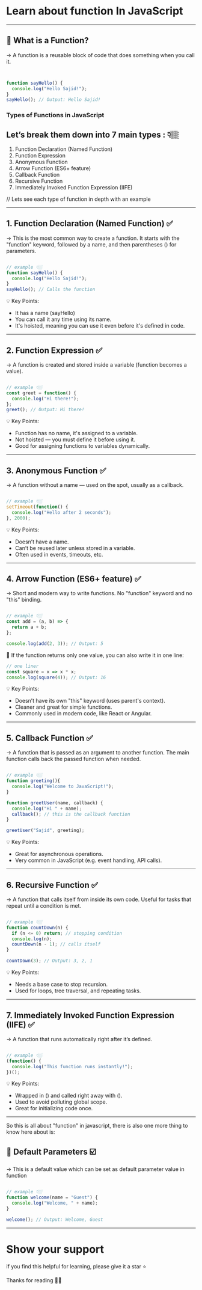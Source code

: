# Learn about function In JavaScript

---

## 🧠 What is a Function?
-> A function is a reusable block of code that does something when you call it.

```javascript 


function sayHello() {
  console.log("Hello Sajid!");
}
sayHello(); // Output: Hello Sajid!


```

### Types of Functions in JavaScript
Let’s break them down into 7 main types : 👇🏼
---------------------------------

1. Function Declaration (Named Function) 
2. Function Expression 
3. Anonymous Function 
4. Arrow Function (ES6+ feature) 
5. Callback Function 
6. Recursive Function 
7. Immediately Invoked Function Expression (IIFE) <br>


// Lets see each type of function in depth with an example

---


## 1. Function Declaration (Named Function) ✅

-> This is the most common way to create a function. It starts with the "function" keyword, followed by a name, and then parentheses () for parameters.

```javascript 

// example 👇🏼
function sayHello() {
  console.log("Hello Sajid!");
}
sayHello(); // Calls the function

```

💡 Key Points:

- It has a name (sayHello)
- You can call it any time using its name.
- It's hoisted, meaning you can use it even before it's defined in code.

---


## 2. Function Expression ✅

-> A function is created and stored inside a variable (function becomes a value).

```javascript

// example 👇🏼
const greet = function() {
  console.log("Hi there!");
};
greet(); // Output: Hi there!

```

💡 Key Points:

- Function has no name, it's assigned to a variable.
- Not hoisted — you must define it before using it.
- Good for assigning functions to variables dynamically.

---


## 3. Anonymous Function ✅

-> A function without a name — used on the spot, usually as a callback.

```javascript 

// example 👇🏼
setTimeout(function() {
  console.log("Hello after 2 seconds");
}, 2000);

```

💡 Key Points:

- Doesn’t have a name.
- Can’t be reused later unless stored in a variable.
- Often used in events, timeouts, etc.

---


## 4. Arrow Function (ES6+ feature) ✅

-> Short and modern way to write functions. No "function" keyword and no "this" binding.

```javascript 

// example 👇🏼
const add = (a, b) => {
  return a + b;
};

console.log(add(2, 3)); // Output: 5

```

🔹 If the function returns only one value, you can also write it in one line:

```javascript 
// one liner
const square = x => x * x;
console.log(square(4)); // Output: 16

```


💡 Key Points:

- Doesn’t have its own "this" keyword (uses parent's context).
- Cleaner and great for simple functions.
- Commonly used in modern code, like React or Angular.

---


## 5. Callback Function ✅

-> A function that is passed as an argument to another function. The main function calls back the passed    function when needed.

```javascript 

// example 👇🏼
function greeting(){
  console.log("Welcome to JavaScript!");
}

function greetUser(name, callback) {
  console.log("Hi " + name);
  callback(); // this is the callback function
}

greetUser("Sajid", greeting);

```


💡 Key Points:

- Great for asynchronous operations.
- Very common in JavaScript (e.g. event handling, API calls).

---


## 6. Recursive Function ✅

-> A function that calls itself from inside its own code. Useful for tasks that repeat 
until a condition is met.

```javascript 

// example 👇🏼
function countDown(n) {
  if (n <= 0) return; // stopping condition
  console.log(n);
  countDown(n - 1); // calls itself
}

countDown(3); // Output: 3, 2, 1

```


💡 Key Points:

- Needs a base case to stop recursion.
- Used for loops, tree traversal, and repeating tasks.

---


## 7. Immediately Invoked Function Expression (IIFE) ✅

-> A function that runs automatically right after it’s defined.

```javascript 

// example 👇🏼
(function() {
  console.log("This function runs instantly!");
})();

```


💡 Key Points:

- Wrapped in () and called right away with ().
- Used to avoid polluting global scope.
- Great for initializing code once.

---

So this is all about "function" in javascript, there is also one more thing 
to know here about is: 

## 🧪 Default Parameters ☑️

-> This is a default value which can be set as default parameter value in function

```javascript 

// example 👇🏼
function welcome(name = "Guest") {
  console.log("Welcome, " + name);
}

welcome(); // Output: Welcome, Guest

```

---

# Show your support

if you find this helpful for learning, please give it a star ⭐

Thanks for reading 🙏🏼

